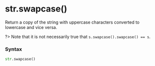 # str.swapcase()

Return a copy of the string with uppercase characters converted to lowercase and vice versa.

?> Note that it is not necessarily true that `s.swapcase().swapcase() == s`.

### Syntax

```python
str.swapcase()
```